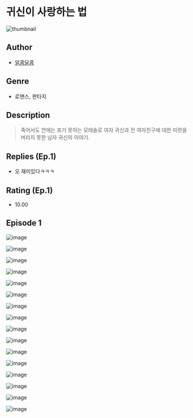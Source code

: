 # 귀신이 사랑하는 법
![thumbnail](https://image-comic.pstatic.net/user_contents_data/challenge_comic/2023/05/24/125610/upload_7149241418989592930_480x623.jpeg)

## Author
- [알콤달콤](https://comic.naver.com/artistTitle?id=125610)

## Genre
- 로맨스, 판타지

## Description
> 죽어서도 연애는 포기 못하는 모태솔로 여자 귀신과 전 여자친구에 대한 미련을 버리지 못한 남자 귀신의 이야기.

## Replies (Ep.1)
- 오 재미있다ㅋㅋㅋ

## Rating (Ep.1)
- 10.00

## Episode 1
![image](https://image-comic.pstatic.net/user_contents_data/challenge_comic/2023/05/24/125610/upload_3977865076821550691.jpeg)

![image](https://image-comic.pstatic.net/user_contents_data/challenge_comic/2023/05/24/125610/upload_4050202135741293926.jpeg)

![image](https://image-comic.pstatic.net/user_contents_data/challenge_comic/2023/05/24/125610/upload_3990524827934090039.jpeg)

![image](https://image-comic.pstatic.net/user_contents_data/challenge_comic/2023/05/24/125610/upload_3762022337205592372.jpeg)

![image](https://image-comic.pstatic.net/user_contents_data/challenge_comic/2023/05/24/125610/upload_7366031052829176120.jpeg)

![image](https://image-comic.pstatic.net/user_contents_data/challenge_comic/2023/05/24/125610/upload_3703138000569446755.jpeg)

![image](https://image-comic.pstatic.net/user_contents_data/challenge_comic/2023/05/24/125610/upload_3689963653020594484.jpeg)

![image](https://image-comic.pstatic.net/user_contents_data/challenge_comic/2023/05/24/125610/upload_3545796573129881656.jpeg)

![image](https://image-comic.pstatic.net/user_contents_data/challenge_comic/2023/05/24/125610/upload_3702584946257573426.jpeg)

![image](https://image-comic.pstatic.net/user_contents_data/challenge_comic/2023/05/24/125610/upload_3906980662442799414.jpeg)

![image](https://image-comic.pstatic.net/user_contents_data/challenge_comic/2023/05/24/125610/upload_3834592307872740919.jpeg)

![image](https://image-comic.pstatic.net/user_contents_data/challenge_comic/2023/05/24/125610/upload_7089056579158357300.jpeg)

![image](https://image-comic.pstatic.net/user_contents_data/challenge_comic/2023/05/24/125610/upload_3616502883718215523.jpeg)

![image](https://image-comic.pstatic.net/user_contents_data/challenge_comic/2023/05/24/125610/upload_7148394807901369446.jpeg)

![image](https://image-comic.pstatic.net/user_contents_data/challenge_comic/2023/05/24/125610/upload_4122594879043232355.jpeg)

![image](https://image-comic.pstatic.net/user_contents_data/challenge_comic/2023/05/24/125610/upload_3546977672006480434.jpeg)
